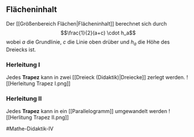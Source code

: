 ## Flächeninhalt
Der [[Größenbereich Flächen|Flächeninhalt]] berechnet sich durch
$$\frac{1}{2}(a+c) \cdot h_a$$ wobei $a$ die Grundlinie, $c$ die Linie oben drüber und $h_a$ die Höhe des Dreiecks ist.

### Herleitung I
Jedes **Trapez** kann in zwei [[Dreieck (Didaktik)|Dreiecke]] zerlegt werden.
![[Herleitung Trapez I.png]]

### Herleitung II
Jedes **Trapez** kann in ein [[Parallelogramm]] umgewandelt werden
![[Herlitung Trapez II.png]]

#Mathe-Didaktik-IV 